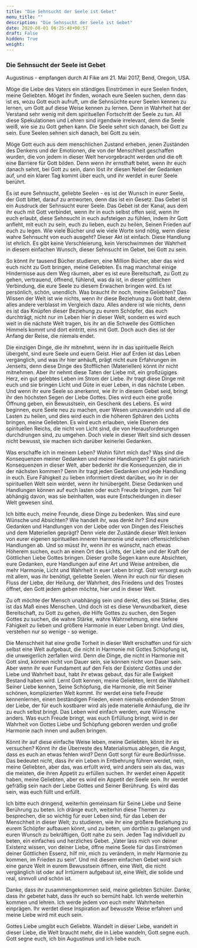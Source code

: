 ```yaml
---
title: "Die Sehnsucht der Seele ist Gebet"
menu_title: ""
description: "Die Sehnsucht der Seele ist Gebet"
date: 2020-08-01 06:25:48+00:57
draft: False
hidden: True
weight:
---
```

### Die Sehnsucht der Seele ist Gebet

Augustinus - empfangen durch Al Fike am 21. Mai 2017, Bend, Oregon, USA.

Möge die Liebe des Vaters ein ständiges Einströmen in eure Seelen finden, meine Geliebten. Möget ihr finden, wonach eure Seelen suchen, denn das ist es, wozu Gott euch aufruft, um die Sehnsüchte eurer Seelen kennen zu lernen, um Gott auf diese Weise kennen zu lernen. Denn in Wahrheit hat der Verstand sehr wenig mit dem spirituellen Fortschritt der Seele zu tun. All diese Spekulationen und Lehren sind irgendwie irrelevant, denn die Seele weiß, wie sie zu Gott gehen kann. Die Seele sehnt sich danach, bei Gott zu sein. Eure Seelen sehnen sich danach, bei Gott zu sein.

Möge Gott euch aus dem menschlichen Zustand erheben, jenen Zuständen des Denkens und der Emotionen, die von der Menschheit geschaffen wurden, die von jedem in dieser Welt hervorgebracht werden und die oft eine Barriere für Gott bilden. Denn wenn ihr ernsthaft betet, wenn ihr euch danach sehnt, bei Gott zu sein, dann löst ihr diesen Nebel der Gedanken auf, und ein klarer Tag kommt über euch, und ihr werdet in eurer Seele berührt.

Es ist eure Sehnsucht, geliebte Seelen - es ist der Wunsch in eurer Seele, der Gott bittet, darauf zu antworten, denn das ist ein Gesetz. Das Gebet ist ein Ausdruck der Sehnsucht eurer Seele. Das Gebet ist der Kanal, aus dem ihr euch mit Gott verbindet, wenn ihr in euch selbst offen seid, wenn ihr euch erlaubt, diese Sehnsucht in euch aufsteigen zu fühlen, indem ihr Gott anfleht, mit euch zu sein, euch zu lieben, euch zu heilen, Seinen Frieden auf euch zu legen. Wie viele Bücher und wie viele Worte sind nötig, wenn diese wahre Sehnsucht von euch ausgeht? Dieser Akt ist einfach. Diese Handlung ist ehrlich. Es gibt keine Verschleierung, kein Verschwimmen der Wahrheit in diesem einfachen Wunsch, dieser Sehnsucht im Gebet, bei Gott zu sein.

So könnt ihr tausend Bücher studieren, eine Million Bücher, aber das wird euch nicht zu Gott bringen, meine Geliebten. Es mag manchmal einige Hindernisse aus dem Weg räumen, aber es ist eure Bereitschaft, zu Gott zu gehen, vertrauend, öffnend, fühlend, was da ist, in dieser göttlichen Verbindung, die eure Seele zu diesem Erwachen bringen wird. Es ist persönlich, schön, unendlich. Was braucht ihr noch, meine Geliebten? Das Wissen der Welt ist wie nichts, wenn ihr diese Beziehung zu Gott habt, denn alles andere verblasst im Vergleich dazu. Alles andere ist wie nichts, denn es ist das Knüpfen dieser Beziehung zu eurem Schöpfer, das euch durchträgt, nicht nur im Leben hier in dieser Welt, sondern es wird euch weit in die nächste Welt tragen, bis ihr an die Schwelle des Göttlichen Himmels kommt und dort eintritt, eins mit Gott. Doch auch dies ist der Anfang der Reise, die niemals endet.

Die einzigen Dinge, die ihr mitnehmt, wenn ihr in das spirituelle Reich übergeht, sind eure Seele und euern Geist. Hier auf Erden ist das Leben vergänglich, und was ihr hier anhäuft, prägt nicht eure Erfahrungen im Jenseits, denn diese Dinge des Stofflichen (Materiellen) könnt ihr nicht mitnehmen. Aber ihr nehmt diese Taten der Liebe mit, ein großzügiges Herz, ein gut gelebtes Leben im Strom der Liebe. Ihr tragt diese Dinge mit euch und sie bringen Licht und Güte in euer Leben, in das nächste Leben. Und wenn ihr eure Seele so anerkennt, wie ihr in diesem Gebet seid, bringt ihr den höchsten Segen der Liebe Gottes. Dies wird euch eine große Öffnung geben, ein Bewusstsein, ein Geschenk des Lebens. Es wird beginnen, eure Seele neu zu machen, euer Wesen umzuwandeln und all die Lasten zu heilen, und dies wird euch in die höheren Sphären des Lichts bringen, meine Geliebten. Es wird euch erlauben, viele Ebenen des spirituellen Reichs, die nicht von Licht sind, die von Herausforderungen durchdrungen sind, zu umgehen. Doch viele in dieser Welt sind sich dessen nicht bewusst, sie machen sich darüber keinerlei Gedanken.

Was erschaffe ich in meinem Leben? Wohin führt mich das? Was sind die Konsequenzen meiner Gedanken und meiner Handlungen? Es gibt natürlich Konsequenzen in dieser Welt, aber bedenkt ihr die Konsequenzen, die in der nächsten kommen? Denn ihr tragt jeden Gedanken und jede Handlung in euch. Eure Fähigkeit zu lieben informiert direkt darüber, wo ihr in der spirituellen Welt sein werdet, wenn ihr hinübergeht. Diese Gedanken und Handlungen können auf euch lasten oder euch Freude bringen, zum Teil abhängig davon, was sie beinhalten, was eure Entscheidungen in dieser Welt gewesen sind.

Ich bitte euch, meine Freunde, diese Dinge zu bedenken. Was sind eure Wünsche und Absichten? Wie handelt ihr, was denkt ihr? Sind eure Gedanken und Handlungen von der Liebe oder von Dingen des Fleisches und dem Materiellen geprägt? Denn viele der Zustände dieser Welt lenken von eurer eigenen spirituellen inneren Harmonie und euren offensichtlichen Handlungen ab. Und so müsst ihr, wenn ihr es wünscht, nach etwas Höherem suchen, euch an einen Ort des Lichts, der Liebe und der Kraft der Göttlichen Liebe Gottes bringen. Dieser große Segen kann eure Absichten, eure Gedanken, eure Handlungen auf eine Art und Weise antreiben, die mehr Harmonie, Licht und Wahrheit in euer Leben bringt. Gott versorgt euch mit allem, was ihr benötigt, geliebte Seelen. Wenn ihr euch nur für diesen Fluss der Liebe, der Heilung, der Wahrheit, des Friedens und des Trostes öffnet, den Gott jedem geben möchte, hier und in dieser Welt.

Zu oft möchte der Mensch unabhängig sein und denkt, dies sei Stärke, dies ist das Maß eines Menschen. Und doch ist es diese Verwundbarkeit, diese Bereitschaft, zu Gott zu gehen, die Hilfe Gottes zu suchen, den Segen Gottes zu suchen, die wahre Stärke, wahre Wahrnehmung, eine tiefere Fähigkeit zu lieben und größere Harmonie in euer Leben bringt. Und dies, verstehen nur so wenige - so wenige.

Die Menschheit hat eine große Torheit in dieser Welt erschaffen und für sich selbst eine Welt aufgebaut, die nicht in Harmonie mit Gottes Schöpfung ist, die unweigerlich zerfallen wird. Denn die Dinge, die nicht in Harmonie mit Gott sind, können nicht von Dauer sein, sie können nicht von Dauer sein. Aber wenn ihr euer Fundament auf den Fels der Existenz Gottes und der Liebe und Wahrheit baut, habt ihr etwas gebaut, das für alle Ewigkeit Bestand haben wird. Lernt Gott kennen, meine Geliebten, lernt die Wahrheit Seiner Liebe kennen, Seine Schöpfung, die Harmonie, die mit Seiner schönen, komplizierten Welt kommt. Ihr werdet eine tiefe Freude kennenlernen, einen beständigen Frieden, einen niemals endenden Strom der Liebe, der für euch kostbarer wird als jede materielle Anhäufung, die ihr zu euch selbst bringt. Das Leben wird einfach werden, eure Wünsche anders. Was euch Freude bringt, was euch Erfüllung bringt, wird in der Wahrheit von Gottes Liebe und Schöpfung geboren werden und große Harmonie nach innen und außen bringen.

Könnt ihr auf diese einfache Weise leben, meine Geliebten, könnt ihr es versuchen? Könnt ihr die Überreste des Materialismus ablegen, die Angst, dass es euch an etwas fehlen wird? Denn Gott sorgt für eure Bedürfnisse. Das bedeutet nicht, dass ihr ein Leben in Entbehrung führen werdet, nein, meine Geliebten, aber das, was erfüllt wird, wird anders sein als das, was die meisten, die ihren Appetit  zu erfüllen suchen. Ihr werdet einen Appetit haben, meine Geliebten, aber es wird ein Appetit der Seele sein. Ihr werdet gefräßig sein nach der Liebe Gottes und Seiner Berührung. Es wird das sein, was euch füllt und erfüllt.

Ich bitte euch dringend, weiterhin gemeinsam für Seine Liebe und Seine Berührung zu beten. Ich dränge euch, weiterhin diese Themen zu besprechen, die so wichtig für euer Leben sind, für das Leben der Menschheit in dieser Welt; zu studieren, wie ihr eine größere Beziehung zu eurem Schöpfer aufbauen könnt, und zu beten, um dorthin zu gelangen und euren Wunsch zu bekräftigen, Gott nahe zu sein. Jeden Tag individuell zu beten, ein einfaches und herzliches Gebet. „Vater lass mich von deiner Existenz wissen, von deiner Liebe, öffne meine Seele für das Einströmen deiner Göttlichen Essenz, hilf mir, mich zu verändern, in mehr Harmonie zu kommen, im Frieden zu sein“. Und mit diesem einfachen Gebet wird sich eine ganze Welt in eurem Bewusstsein öffnen, eine Welt, die nicht vergänglich ist oder auf Irrtümern aufgebaut ist, eine Welt, die solide und real, sinnvoll und schön ist.

Danke, dass ihr zusammengekommen seid, meine geliebten Schüler. Danke, dass ihr gebetet habt, dass ihr euch so bemüht habt. Ich werde weiterhin kommen und lehren. Ich werde jedem von euch mehr Wahrheiten einprägen. Ihr werdet diese Inspiration auf bewusste Weise erfahren und meine Liebe wird mit euch sein.

Gottes Liebe umgibt euch Geliebte. Wandelt in dieser Liebe, wandelt in dieser Liebe, die Welt braucht mehr, die in Liebe wandeln, Gott segne euch. Gott segne euch, ich bin Augustinus und ich liebe euch.
